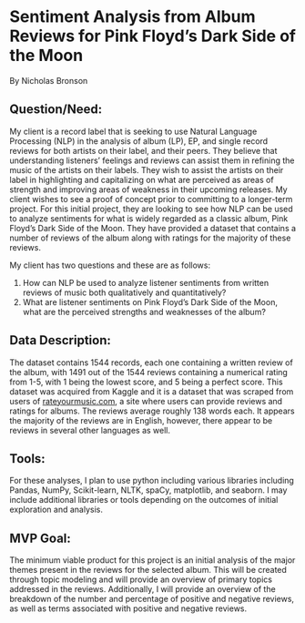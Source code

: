 # Sentiment Analysis from Album Reviews for Pink Floyd’s Dark Side of the Moon

By Nicholas Bronson

## Question/Need:

My client is a record label that is seeking to use Natural Language Processing (NLP) in the analysis of album (LP), EP, and single record reviews for both artists on their label, and their peers. They believe that understanding listeners’ feelings and reviews can assist them in refining the music of the artists on their labels. They wish to assist the artists on their label in highlighting and capitalizing on what are perceived as areas of strength and improving areas of weakness in their upcoming releases.
My client wishes to see a proof of concept prior to committing to a longer-term project. For this initial project, they are looking to see how NLP can be used to analyze sentiments for what is widely regarded as a classic album, Pink Floyd’s Dark Side of the Moon. They have provided a dataset that contains a number of reviews of the album along with ratings for the majority of these reviews.

My client has two questions and these are as follows:

1) How can NLP be used to analyze listener sentiments from written reviews of music both qualitatively and quantitatively? 
2) What are listener sentiments on Pink Floyd’s Dark Side of the Moon, what are the perceived strengths and weaknesses of the album?  

## Data Description:

The dataset contains 1544 records, each one containing a written review of the album, with 1491 out of the 1544 reviews containing a numerical rating from 1-5, with 1 being the lowest score, and 5 being a perfect score. This dataset was acquired from Kaggle and it is a dataset that was scraped from users of [rateyourmusic.com](https://rateyourmusic.com/), a site where users can provide reviews and ratings for albums. The reviews average roughly 138 words each. It appears the majority of the reviews are in English, however, there appear to be reviews in several other languages as well.

## Tools: 

For these analyses, I plan to use python including various libraries including Pandas, NumPy, Scikit-learn, NLTK, spaCy, matplotlib, and seaborn. I may include additional libraries or tools depending on the outcomes of initial exploration and analysis.

## MVP Goal: 

The minimum viable product for this project is an initial analysis of the major themes present in the reviews for the selected album. This will be created through topic modeling and will provide an overview of primary topics addressed in the reviews. Additionally, I will provide an overview of the breakdown of the number and percentage of positive and negative reviews, as well as terms associated with positive and negative reviews. 
